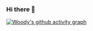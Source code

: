### Hi there 👋

[![Woody's github activity graph](https://github-readme-activity-graph-git-main-woodymendozas-projects.vercel.app/graph?username=woodymendoza&theme=dracula)](https://github.com/woodymendoza/)

<!--
**woodymendoza/woodymendoza** is a ✨ _special_ ✨ repository because its `README.md` (this file) appears on your GitHub profile.

Here are some ideas to get you started:

- 🔭 I’m currently working on ...
- 🌱 I’m currently learning ...
- 👯 I’m looking to collaborate on ...
- 🤔 I’m looking for help with ...
- 💬 Ask me about ...
- 📫 How to reach me: ...
- 😄 Pronouns: ...
- ⚡ Fun fact: ...
-->
